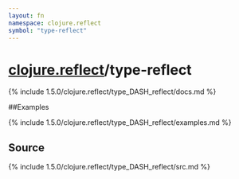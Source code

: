 ```yaml
---
layout: fn
namespace: clojure.reflect
symbol: "type-reflect"
---
```


# [clojure.reflect](../)/type-reflect

{% include 1.5.0/clojure.reflect/type_DASH_reflect/docs.md %}

##Examples

{% include 1.5.0/clojure.reflect/type_DASH_reflect/examples.md %}
## Source
{% include 1.5.0/clojure.reflect/type_DASH_reflect/src.md %}

